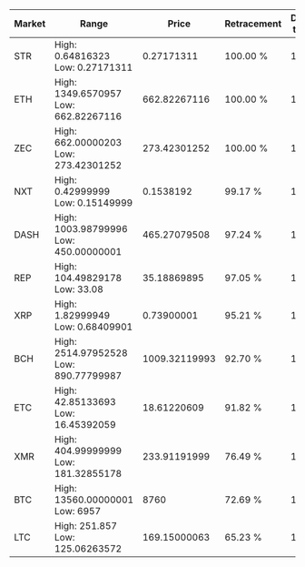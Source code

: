 | Market | Range | Price| Retracement | Doubles to 50% |
| --- | --- | --- | --- | --- |
| STR | High: 0.64816323<br />Low: 0.27171311 | 0.27171311 | 100.00 % | 1.69 |
| ETH | High: 1349.6570957<br />Low: 662.82267116 | 662.82267116 | 100.00 % | 1.52 |
| ZEC | High: 662.00000203<br />Low: 273.42301252 | 273.42301252 | 100.00 % | 1.71 |
| NXT | High: 0.42999999<br />Low: 0.15149999 | 0.1538192 | 99.17 % | 1.89 |
| DASH | High: 1003.98799996<br />Low: 450.00000001 | 465.27079508 | 97.24 % | 1.56 |
| REP | High: 104.49829178<br />Low: 33.08 | 35.18869895 | 97.05 % | 1.95 |
| XRP | High: 1.82999949<br />Low: 0.68409901 | 0.73900001 | 95.21 % | 1.70 |
| BCH | High: 2514.97952528<br />Low: 890.77799987 | 1009.32119993 | 92.70 % | 1.69 |
| ETC | High: 42.85133693<br />Low: 16.45392059 | 18.61220609 | 91.82 % | 1.59 |
| XMR | High: 404.99999999<br />Low: 181.32855178 | 233.91191999 | 76.49 % | 1.25 |
| BTC | High: 13560.00000001<br />Low: 6957 | 8760 | 72.69 % | 1.17 |
| LTC | High: 251.857<br />Low: 125.06263572 | 169.15000063 | 65.23 % | 1.11 |
